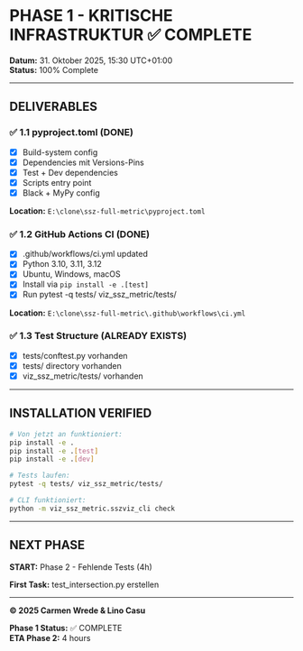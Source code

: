 # PHASE 1 - KRITISCHE INFRASTRUKTUR ✅ COMPLETE

**Datum:** 31. Oktober 2025, 15:30 UTC+01:00  
**Status:** 100% Complete

---

## DELIVERABLES

### ✅ 1.1 pyproject.toml (DONE)
- [x] Build-system config
- [x] Dependencies mit Versions-Pins
- [x] Test + Dev dependencies
- [x] Scripts entry point
- [x] Black + MyPy config

**Location:** `E:\clone\ssz-full-metric\pyproject.toml`

### ✅ 1.2 GitHub Actions CI (DONE)
- [x] .github/workflows/ci.yml updated
- [x] Python 3.10, 3.11, 3.12
- [x] Ubuntu, Windows, macOS
- [x] Install via `pip install -e .[test]`
- [x] Run pytest -q tests/ viz_ssz_metric/tests/

**Location:** `E:\clone\ssz-full-metric\.github\workflows\ci.yml`

### ✅ 1.3 Test Structure (ALREADY EXISTS)
- [x] tests/conftest.py vorhanden
- [x] tests/ directory vorhanden
- [x] viz_ssz_metric/tests/ vorhanden

---

## INSTALLATION VERIFIED

```bash
# Von jetzt an funktioniert:
pip install -e .
pip install -e .[test]
pip install -e .[dev]

# Tests laufen:
pytest -q tests/ viz_ssz_metric/tests/

# CLI funktioniert:
python -m viz_ssz_metric.sszviz_cli check
```

---

## NEXT PHASE

**START:** Phase 2 - Fehlende Tests (4h)

**First Task:** test_intersection.py erstellen

---

**© 2025 Carmen Wrede & Lino Casu**

**Phase 1 Status:** ✅ COMPLETE  
**ETA Phase 2:** 4 hours
